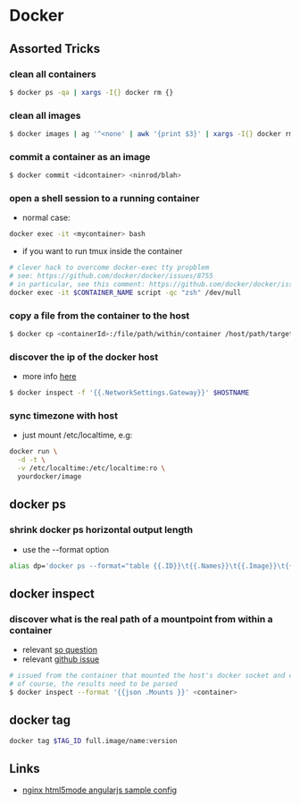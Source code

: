 # Docker

## Assorted Tricks

### clean all containers 

 ```sh
$ docker ps -qa | xargs -I{} docker rm {}
```

### clean all images

```sh
$ docker images | ag '^<none' | awk '{print $3}' | xargs -I{} docker rmi {}
```

### commit a container as an image

```sh
$ docker commit <idcontainer> <ninrod/blah>
```

### open a shell session to a running container

* normal case: 

```sh
docker exec -it <mycontainer> bash
```

* if you want to run tmux inside the container

```sh
# clever hack to overcome docker-exec tty propblem
# see: https://github.com/docker/docker/issues/8755
# in particular, see this comment: https://github.com/docker/docker/issues/8755#issuecomment-83403289
docker exec -it $CONTAINER_NAME script -qc "zsh" /dev/null
```

### copy a file from the container to the host

```sh
$ docker cp <containerId>:/file/path/within/container /host/path/target
```

### discover the ip of the docker host 

* more info [here](https://github.com/docker/docker/issues/23177#issuecomment-228096508)

```sh
$ docker inspect -f '{{.NetworkSettings.Gateway}}' $HOSTNAME
```

### sync timezone with host

* just mount /etc/localtime, e.g:
```sh
docker run \
  -d -t \
  -v /etc/localtime:/etc/localtime:ro \
  yourdocker/image
```


## docker ps

### shrink docker ps horizontal output length

* use the --format option

```sh
alias dp='docker ps --format="table {{.ID}}\t{{.Names}}\t{{.Image}}\t{{.Command}}\t{{.Status}}"'
```

## docker inspect


### discover what is the real path of a mountpoint from within a container

* relevant [so question](http://stackoverflow.com/q/39151188/4921402)
* relevant [github issue](https://github.com/docker/docker/issues/26021)

```sh
# issued from the container that mounted the host's docker socket and client
# of course, the results need to be parsed
$ docker inspect --format '{{json .Mounts }}' <container>
```
## docker tag

```sh
docker tag $TAG_ID full.image/name:version
```

## Links

* [nginx html5mode angularjs sample config](https://gist.github.com/cjus/b46a243ba610661a7efb)
